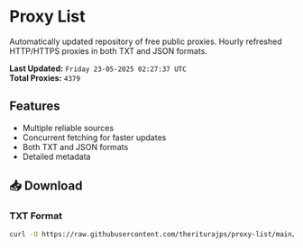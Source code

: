 # Proxy List

Automatically updated repository of free public proxies. Hourly refreshed HTTP/HTTPS proxies in both TXT and JSON formats.

**Last Updated:** `Friday 23-05-2025 02:27:37 UTC`  
**Total Proxies:** `4379`

## Features
- Multiple reliable sources
- Concurrent fetching for faster updates
- Both TXT and JSON formats
- Detailed metadata

## 📥 Download

### TXT Format
```bash
curl -O https://raw.githubusercontent.com/theriturajps/proxy-list/main/proxies.txt